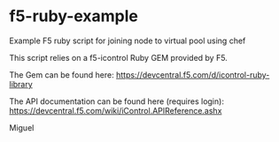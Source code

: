 # f5-ruby-example
Example F5 ruby script for joining node to virtual pool using chef

This script relies on a f5-icontrol Ruby GEM provided by F5. 

The Gem can be found here: https://devcentral.f5.com/d/icontrol-ruby-library

The API documentation can be found here (requires login): https://devcentral.f5.com/wiki/iControl.APIReference.ashx

Miguel
